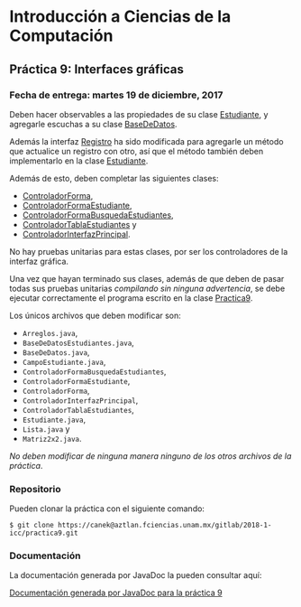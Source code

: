 Introducción a Ciencias de la Computación
=========================================

Práctica 9: Interfaces gráficas
-------------------------------

### Fecha de entrega: martes 19 de diciembre, 2017

Deben hacer observables a las propiedades de su clase
[Estudiante](https://aztlan.fciencias.unam.mx/gitlab/2018-1-icc/practica9/blob/master/src/mx/unam/ciencias/icc/Estudiante.java),
y agregarle escuchas a su clase
[BaseDeDatos](https://aztlan.fciencias.unam.mx/gitlab/2018-1-icc/practica9/blob/master/src/mx/unam/ciencias/icc/BaseDeDatos.java).

Además la interfaz
[Registro](https://aztlan.fciencias.unam.mx/gitlab/2018-1-icc/practica9/blob/master/src/mx/unam/ciencias/icc/Registro.java)
ha sido modificada para agregarle un método que actualice un registro con otro,
así que el método también deben implementarlo en la clase
[Estudiante](https://aztlan.fciencias.unam.mx/gitlab/2018-1-icc/practica9/blob/master/src/mx/unam/ciencias/icc/Estudiante.java#L186).

Además de esto, deben completar las siguientes clases:

* [ControladorForma](https://aztlan.fciencias.unam.mx/gitlab/2018-1-icc/practica9/blob/master/src/mx/unam/ciencias/icc/ControladorForma.java),
* [ControladorFormaEstudiante](https://aztlan.fciencias.unam.mx/gitlab/2018-1-icc/practica9/blob/master/src/mx/unam/ciencias/icc/ControladorFormaEstudiante.java),
* [ControladorFormaBusquedaEstudiantes](https://aztlan.fciencias.unam.mx/gitlab/2018-1-icc/practica9/blob/master/src/mx/unam/ciencias/icc/ControladorFormaBusquedaEstudiantes.java),
* [ControladorTablaEstudiantes](https://aztlan.fciencias.unam.mx/gitlab/2018-1-icc/practica9/blob/master/src/mx/unam/ciencias/icc/ControladorTablaEstudiantes.java) y
* [ControladorInterfazPrincipal](https://aztlan.fciencias.unam.mx/gitlab/2018-1-icc/practica9/blob/master/src/mx/unam/ciencias/icc/ControladorInterfazPrincipal.java).

No hay pruebas unitarias para estas clases, por ser los controladores de la interfaz gráfica.

Una vez que hayan terminado sus clases, además de que deben de pasar todas sus
pruebas unitarias *compilando sin ninguna advertencia*, se debe ejecutar
correctamente el programa escrito en la clase
[Practica9](https://aztlan.fciencias.unam.mx/gitlab/2018-1-icc/practica9/blob/master/src/mx/unam/ciencias/icc/Practica9.java).

Los únicos archivos que deben modificar son:

* `Arreglos.java`,
* `BaseDeDatosEstudiantes.java`,
* `BaseDeDatos.java`,
* `CampoEstudiante.java`,
* `ControladorFormaBusquedaEstudiantes`,
* `ControladorFormaEstudiante`,
* `ControladorForma`,
* `ControladorInterfazPrincipal`,
* `ControladorTablaEstudiantes`,
* `Estudiante.java`,
* `Lista.java` y
* `Matriz2x2.java`.

*No deben modificar de ninguna manera ninguno de los otros archivos de la
práctica*.

### Repositorio

Pueden clonar la práctica con el siguiente comando:

```shell
$ git clone https://canek@aztlan.fciencias.unam.mx/gitlab/2018-1-icc/practica9.git
```

### Documentación

La documentación generada por JavaDoc la pueden consultar aquí:

[Documentación generada por JavaDoc para la práctica 9](https://aztlan.fciencias.unam.mx/~canek/2018-1-icc/practica9/)
